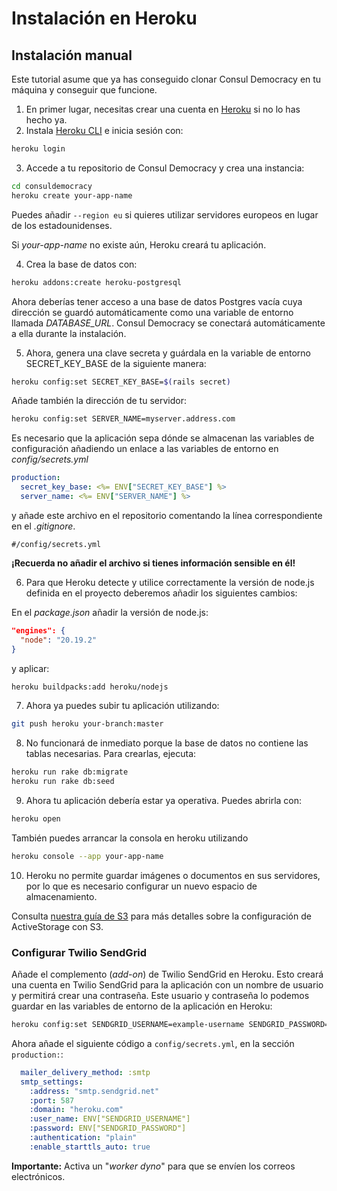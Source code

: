 # Instalación en Heroku

## Instalación manual

Este tutorial asume que ya has conseguido clonar Consul Democracy en tu máquina y conseguir que funcione.

1. En primer lugar, necesitas crear una cuenta en [Heroku](https://www.heroku.com) si no lo has hecho ya.
2. Instala [Heroku CLI](https://devcenter.heroku.com/articles/heroku-cli) e inicia sesión con:

  ```bash
  heroku login
  ```

3. Accede a tu repositorio de Consul Democracy y crea una instancia:

  ```bash
  cd consuldemocracy
  heroku create your-app-name
  ```

  Puedes añadir `--region eu` si quieres utilizar servidores europeos en lugar de los estadounidenses.

  Si _your-app-name_ no existe aún, Heroku creará tu aplicación.

4. Crea la base de datos con:

  ```bash
  heroku addons:create heroku-postgresql
  ```

  Ahora deberías tener acceso a una base de datos Postgres vacía cuya dirección se guardó automáticamente como una variable de entorno llamada _DATABASE\_URL_. Consul Democracy se conectará automáticamente a ella durante la instalación.

5. Ahora, genera una clave secreta y guárdala en la variable de entorno SECRET\_KEY\_BASE de la siguiente manera:

  ```bash
  heroku config:set SECRET_KEY_BASE=$(rails secret)
  ```

  Añade también la dirección de tu servidor:

  ```bash
  heroku config:set SERVER_NAME=myserver.address.com
  ```

  Es necesario que la aplicación sepa dónde se almacenan las variables de configuración añadiendo un enlace a las variables de entorno en _config/secrets.yml_

  ```yml
  production:
    secret_key_base: <%= ENV["SECRET_KEY_BASE"] %>
    server_name: <%= ENV["SERVER_NAME"] %>
  ```

  y añade este archivo en el repositorio comentando la línea correspondiente en el _.gitignore_.

  ```gitignore
  #/config/secrets.yml
  ```

  **¡Recuerda no añadir el archivo si tienes información sensible en él!**

6. Para que Heroku detecte y utilice correctamente la versión de node.js definida en el proyecto deberemos añadir los siguientes cambios:

  En el _package.json_  añadir la versión de node.js:

  ```json
  "engines": {
    "node": "20.19.2"
  }
  ```

  y aplicar:

  ```bash
  heroku buildpacks:add heroku/nodejs
  ```

7. Ahora ya puedes subir tu aplicación utilizando:

  ```bash
  git push heroku your-branch:master
  ```

8. No funcionará de inmediato porque la base de datos no contiene las tablas necesarias. Para crearlas, ejecuta:

  ```bash
  heroku run rake db:migrate
  heroku run rake db:seed
  ```

9. Ahora tu aplicación debería estar ya operativa. Puedes abrirla con:

  ```bash
  heroku open
  ```

  También puedes arrancar la consola en heroku utilizando

  ```bash
  heroku console --app your-app-name
  ```

10. Heroku no permite guardar imágenes o documentos en sus servidores, por lo que es necesario configurar un nuevo espacio de almacenamiento.

  Consulta [nuestra guía de S3](using-aws-s3-as-storage.md) para más detalles sobre la configuración de ActiveStorage con S3.

### Configurar Twilio SendGrid

Añade el complemento (_add-on_) de Twilio SendGrid en Heroku. Esto creará una cuenta en Twilio SendGrid para la aplicación con un nombre de usuario y permitirá crear una contraseña. Este usuario y contraseña lo podemos guardar en las variables de entorno de la aplicación en Heroku:

```bash
heroku config:set SENDGRID_USERNAME=example-username SENDGRID_PASSWORD=xxxxxxxxx
```

Ahora añade el siguiente código a `config/secrets.yml`, en la sección `production:`:

```yaml
  mailer_delivery_method: :smtp
  smtp_settings:
    :address: "smtp.sendgrid.net"
    :port: 587
    :domain: "heroku.com"
    :user_name: ENV["SENDGRID_USERNAME"]
    :password: ENV["SENDGRID_PASSWORD"]
    :authentication: "plain"
    :enable_starttls_auto: true
```

**Importante:** Activa un "_worker dyno_" para que se envíen los correos electrónicos.
